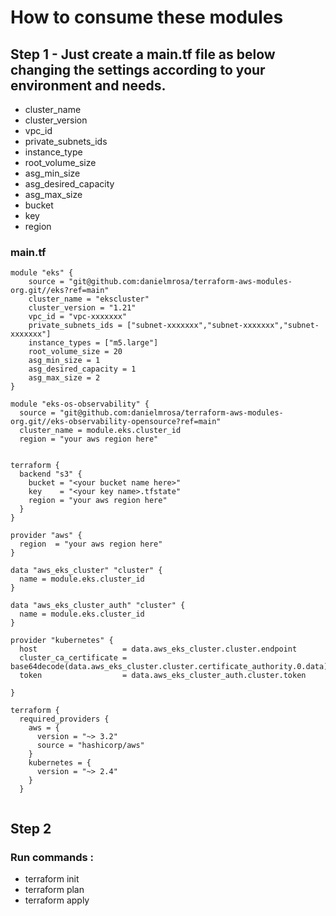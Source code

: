 # How to consume these modules


## Step 1 - Just create a main.tf file as below changing the settings according to your environment and needs.

 * cluster_name
 * cluster_version
 * vpc_id
 * private_subnets_ids
 * instance_type
 * root_volume_size
 * asg_min_size
 * asg_desired_capacity
 * asg_max_size
 * bucket
 * key
 * region


### main.tf

```
module "eks" {
    source = "git@github.com:danielmrosa/terraform-aws-modules-org.git//eks?ref=main"
    cluster_name = "ekscluster"
    cluster_version = "1.21"
    vpc_id = "vpc-xxxxxxx"
    private_subnets_ids = ["subnet-xxxxxxx","subnet-xxxxxxx","subnet-xxxxxxx"]
    instance_types = ["m5.large"]
    root_volume_size = 20
    asg_min_size = 1
    asg_desired_capacity = 1
    asg_max_size = 2
}

module "eks-os-observability" {
  source = "git@github.com:danielmrosa/terraform-aws-modules-org.git//eks-observability-opensource?ref=main"
  cluster_name = module.eks.cluster_id
  region = "your aws region here"


terraform {
  backend "s3" {
    bucket = "<your bucket name here>"
    key    = "<your key name>.tfstate"
    region = "your aws region here"
  }
}

provider "aws" {
  region  = "your aws region here"
}

data "aws_eks_cluster" "cluster" {
  name = module.eks.cluster_id
}

data "aws_eks_cluster_auth" "cluster" {
  name = module.eks.cluster_id
}

provider "kubernetes" {
  host                   = data.aws_eks_cluster.cluster.endpoint
  cluster_ca_certificate = base64decode(data.aws_eks_cluster.cluster.certificate_authority.0.data)
  token                  = data.aws_eks_cluster_auth.cluster.token

}

terraform {
  required_providers {
    aws = {
      version = "~> 3.2"
      source = "hashicorp/aws"
    }
    kubernetes = {
      version = "~> 2.4"
    }
  }


  ```

  ## Step 2

  ### Run commands :
  
  * terraform init
  * terraform plan
  * terraform apply